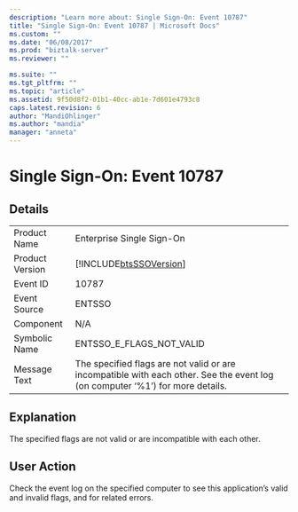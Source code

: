 ```yaml
---
description: "Learn more about: Single Sign-On: Event 10787"
title: "Single Sign-On: Event 10787 | Microsoft Docs"
ms.custom: ""
ms.date: "06/08/2017"
ms.prod: "biztalk-server"
ms.reviewer: ""

ms.suite: ""
ms.tgt_pltfrm: ""
ms.topic: "article"
ms.assetid: 9f50d8f2-01b1-40cc-ab1e-7d601e4793c8
caps.latest.revision: 6
author: "MandiOhlinger"
ms.author: "mandia"
manager: "anneta"
---
```

# Single Sign-On: Event 10787
## Details  
  
|                 |                                                                                                                               |
|-----------------|-------------------------------------------------------------------------------------------------------------------------------|
|  Product Name   |                                                   Enterprise Single Sign-On                                                   |
| Product Version |                                  [!INCLUDE[btsSSOVersion](../includes/btsssoversion-md.md)]                                   |
|    Event ID     |                                                             10787                                                             |
|  Event Source   |                                                            ENTSSO                                                             |
|    Component    |                                                              N/A                                                              |
|  Symbolic Name  |                                                   ENTSSO_E_FLAGS_NOT_VALID                                                    |
|  Message Text   | The specified flags are not valid or are incompatible with each other. See the event log (on computer ‘%1’) for more details. |
  
## Explanation  
 The specified flags are not valid or are incompatible with each other.  
  
## User Action  
 Check the event log on the specified computer to see this application’s valid and invalid flags, and for related errors.

